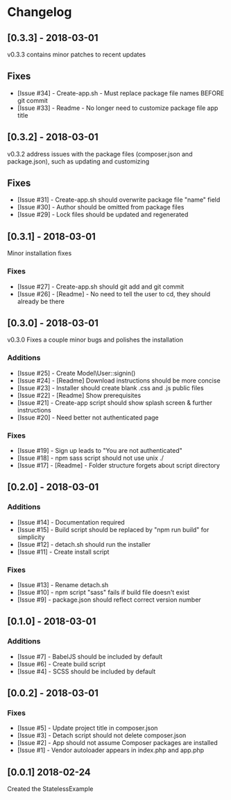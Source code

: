# Changelog

## [0.3.3] - 2018-03-01

v0.3.3 contains minor patches to recent updates
## Fixes

- [Issue #34] - Create-app.sh - Must replace package file names BEFORE git commit
- [Issue #33] - Readme - No longer need to customize package file app title

## [0.3.2] - 2018-03-01

v0.3.2 address issues with the package files (composer.json and package.json), such as updating and customizing

## Fixes

- [Issue #31] - Create-app.sh should overwrite package file "name" field
- [Issue #30] - Author should be omitted from package files
- [Issue #29] - Lock files should be updated and regenerated

## [0.3.1] - 2018-03-01

Minor installation fixes

### Fixes

- [Issue #27] - Create-app.sh should git add and git commit
- [Issue #26] - [Readme] - No need to tell the user to cd, they should already be there

## [0.3.0] - 2018-03-01

v0.3.0 Fixes a couple minor bugs and polishes the installation

### Additions

- [Issue #25] - Create Model\User::signin()
- [Issue #24] - [Readme] Download instructions should be more concise
- [Issue #23] - Installer should create blank .css and .js public files
- [Issue #22] - [Readme] Show prerequisites
- [Issue #21] - Create-app script should show splash screen & further instructions
- [Issue #20] - Need better not authenticated page

### Fixes

- [Issue #19] - Sign up leads to "You are not authenticated"
- [Issue #18] - npm sass script should not use unix ./
- [Issue #17] - [Readme] - Folder structure forgets about script directory

## [0.2.0] - 2018-03-01

### Additions

- [Issue #14] - Documentation required
- [Issue #15] - Build script should be replaced by "npm run build" for simplicity
- [Issue #12] - detach.sh should run the installer
- [Issue #11] - Create install script

### Fixes

- [Issue #13] - Rename detach.sh
- [Issue #10] - npm script "sass" fails if build file doesn't exist
- [Issue #9] - package.json should reflect correct version number

## [0.1.0] - 2018-03-01

### Additions

- [Issue #7] - BabelJS should be included by default
- [Issue #6] - Create build script
- [Issue #4] - SCSS should be included by default

## [0.0.2] - 2018-03-01

### Fixes

- [Issue #5] - Update project title in composer.json
- [Issue #3] - Detach script should not delete composer.json
- [Issue #2] - App should not assume Composer packages are installed
- [Issue #1] - Vendor autoloader appears in index.php and app.php

## [0.0.1] 2018-02-24

Created the StatelessExample
